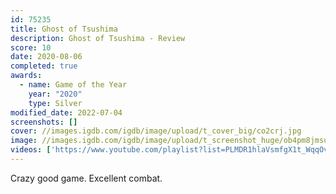 ```yaml
---
id: 75235
title: Ghost of Tsushima
description: Ghost of Tsushima - Review
score: 10
date: 2020-08-06
completed: true
awards:
  - name: Game of the Year
    year: "2020"
    type: Silver
modified_date: 2022-07-04
screenshots: []
cover: //images.igdb.com/igdb/image/upload/t_cover_big/co2crj.jpg
image: //images.igdb.com/igdb/image/upload/t_screenshot_huge/ob4pm8jmsutkttmdm5ys.jpg
videos: ['https://www.youtube.com/playlist?list=PLMDR1hlaVsmfgX1t_WqqOvHyxDQcjAAx_']
---
```

Crazy good game. Excellent combat.